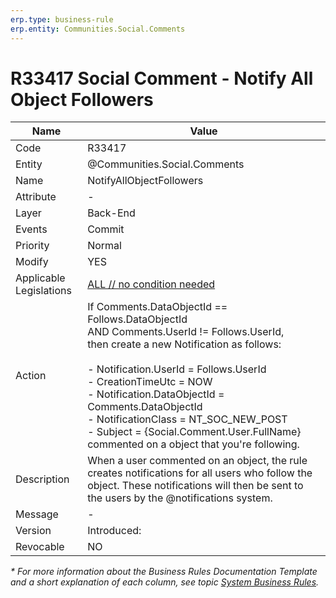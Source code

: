 ```yaml
---
erp.type: business-rule
erp.entity: Communities.Social.Comments
---
```


# R33417 Social Comment - Notify All Object Followers

| Name | Value |
| ---- | ----- |
| Code | R33417 |
| Entity | @Communities.Social.Comments |
| Name | NotifyAllObjectFollowers |
| Attribute | - |
| Layer | Back-End |
| Events | Commit |
| Priority | Normal |
| Modify | YES |
| Applicable Legislations | [ALL // no condition needed](xref:applicable-legislations) |
| Action | If Comments.DataObjectId == Follows.DataObjectId <br> AND Comments.UserId != Follows.UserId, <br> then create a new Notification as follows: <br> <br> - Notification.UserId = Follows.UserId <br> - CreationTimeUtc = NOW <br> - Notification.DataObjectId = Comments.DataObjectId <br> - NotificationClass = NT_SOC_NEW_POST <br> - Subject = {Social.Comment.User.FullName} commented on a object that you're following. |
| Description| When a user commented on an object, the rule creates notifications for all users who follow the object. These notifications will then be sent to the users by the @notifications system.|  
| Message | - |
| Version | Introduced:  |
| Revocable | NO |

*\* For more information about the Business Rules Documentation Template and a short explanation of each column, see
topic [System Business Rules](../templates/template-description-system-business-rules.md).*
